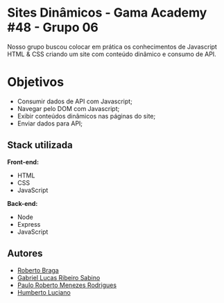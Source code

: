 
# Sites Dinâmicos - Gama Academy #48 - Grupo 06

Nosso grupo buscou colocar em prática os conhecimentos de Javascript
HTML & CSS criando um site com conteúdo dinâmico e
consumo de API.

# Objetivos

- Consumir dados de API com Javascript;
- Navegar pelo DOM com Javascript;
- Exibir conteúdos dinâmicos nas páginas do site;
- Enviar dados para API;


## Stack utilizada

**Front-end:** 
- HTML
- CSS
- JavaScript

**Back-end:** 
- Node 
- Express
- JavaScript


## Autores

- [Roberto Braga](https://www.github.com/rbdevdba)
- [Gabriel Lucas Ribeiro Sabino](https://www.github.com/Gabrielucass)
- [Paulo Roberto Menezes Rodrigues](https://www.github.com/paulorobertorodrigues)
- [Humberto Luciano](https://www.github.com/Humberto08)

